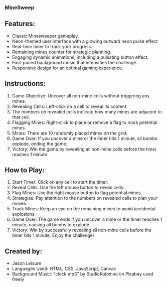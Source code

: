 ### MineSweep

## Features:

- Classic Minesweeper gameplay.
- Neon-themed user interface with a glowing outward neon pulse effect.
- Real-time timer to track your progress.
- Remaining mines counter for strategic planning.
- Engaging dynamic animations, including a pulsating button effect.
- Fast-paced background music that intensifies the challenge.
- Responsive design for an optimal gaming experience.

## Instructions:

1. Game Objective: Uncover all non-mine cells without triggering any mines.
2. Revealing Cells: Left-click on a cell to reveal its content.
3. The numbers on revealed cells indicate how many mines are adjacent to that cell.
4. Flagging Mines: Right-click to place or remove a flag to mark potential mines.
5. Mines: There are 10 randomly placed mines on the grid.
6. Game Over: If you uncover a mine or the timer hits 1 minute, all bombs explode, ending the game.
7. Victory: Win the game by revealing all non-mine cells before the timer reaches 1 minute.

## How to Play:

1. Start Timer: Click on any cell to start the timer.
2. Reveal Cells: Use the left mouse button to reveal cells.
3. Flag Mines: Use the right mouse button to flag potential mines.
4. Strategize: Pay attention to the numbers on revealed cells to plan your moves.
5. Track Mines: Keep an eye on the remaining mines to avoid accidental explosions.
6. Game Over: The game ends if you uncover a mine or the timer reaches 1 minute, causing all bombs to explode.
7. Victory: Win by successfully revealing all non-mine cells before the timer hits 1 minute. Enjoy the challenge!

## Created by:

- Jason Leisure
- Languages Used: HTML, CSS, JavaScript, Canvas
- Background Music: "clock.mp3" by StudioKolomna on Pixabay used freely
